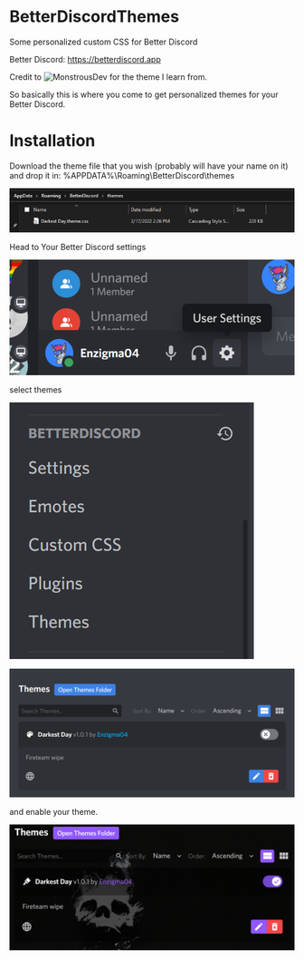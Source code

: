 # BetterDiscordThemes
Some personalized custom CSS for Better Discord

Better Discord: https://betterdiscord.app

Credit to ![MonstrousDev](https://github.com/monstrousdev) for the theme I learn from.


So basically this is where you come to get personalized themes for your Better Discord.


# Installation

Download the theme file that you wish (probably will have your name on it) and drop it in:
%APPDATA%\Roaming\BetterDiscord\themes

![themes-folder](https://github.com/Enzigma04/BetterDiscordThemes/blob/main/assets/image_2022-02-17_145951.png?raw=true)

Head to Your Better Discord settings

![user-settings](https://github.com/Enzigma04/BetterDiscordThemes/blob/main/assets/image_2022-02-17_145705.png?raw=true)

select themes

![better-discord-options](https://github.com/Enzigma04/BetterDiscordThemes/blob/main/assets/image_2022-02-17_144346.png?raw=true)

![themes-options](https://github.com/Enzigma04/BetterDiscordThemes/blob/main/assets/image_2022-02-17_144403.png?raw=true)

and enable your theme.

![enabled-theme](https://github.com/Enzigma04/BetterDiscordThemes/blob/main/assets/image_2022-02-17_144420.png?raw=true)
